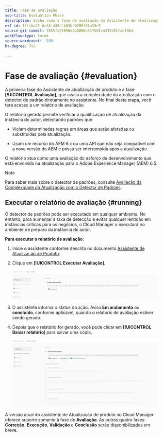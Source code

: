 ```yaml
---
title: Fase de avaliação
seo-title: Evaluation Phase
description: Saiba como a fase de avaliação do Assistente de atualização de produto avalia a complexidade da atualização com o detector de padrão.
exl-id: 1ffcbc21-dc36-435d-b83b-0209f81a15e7
source-git-commit: f855fa91656e4b3806a617d61ea313a51fae13b4
workflow-type: tm+mt
source-wordcount: '280'
ht-degree: 75%

---
```



# Fase de avaliação {#evaluation}

A primeira fase do Assistente de atualização de produto é a fase **[!UICONTROL Avaliação]**, que avalia a complexidade da atualização com o detector de padrão diretamente no assistente. No final desta etapa, você terá acesso a um relatório de avaliação.

O relatório gerado permite verificar a qualificação de atualização da instância do autor, detectando padrões que:

* Violam determinadas regras em áreas que serão afetadas ou substituídas pela atualização.

* Usam um recurso do AEM 6.x ou uma API que não seja compatível com a nova versão do AEM e possa ser interrompida após a atualização.

O relatório atua como uma avaliação do esforço de desenvolvimento que está envolvido na atualização para o Adobe Experience Manager (AEM) 6.5.

>[!NOTE]
>
>Para saber mais sobre o detector de padrões, consulte [Avaliação da Complexidade da Atualização com o Detector de Padrões](https://experienceleague.adobe.com/docs/experience-manager-65/deploying/upgrading/pattern-detector.html?lang=pt-BR).

## Executar o relatório de avaliação {#running}

O detector de padrões pode ser executado em qualquer ambiente. No entanto, para aumentar a taxa de detecção e evitar qualquer lentidão em instâncias críticas para os negócios, o Cloud Manager o executará no ambiente de preparo da instância do autor.

**Para executar o relatório de avaliação:**

1. Inicie o assistente conforme descrito no documento [Assistente de Atualização de Produto](/help/product-update-wizard/overview.md).

1. Clique em **[!UICONTROL Executar Avaliação]**.

   ![Executar avaliação](/help/assets/Run-Evaluation.png)

1. O assistente informa o status da ação. Aviso **Em andamento** ou **concluído**, conforme aplicável, quando o relatório de avaliação estiver sendo gerado.

1. Depois que o relatório for gerado, você pode clicar em **[!UICONTROL Baixar relatório]** para salvar uma cópia.

   ![Relatório criado](/help/assets/Evaluation-1.png)

A versão atual do assistente de Atualização de produto no Cloud Manager oferece suporte somente à fase de **Avaliação**. As outras quatro fases: **Correção**, **Execução**, **Validação** e **Conclusão** serão disponibilizadas em breve.
